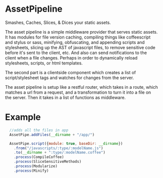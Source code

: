AssetPipeline
=============

  Smashes, Caches, Slices, & Dices your static assets.

  The asset pipeline is a simple middleware provider that serves static assets.
It has modules for file version caching, compiling things like coffeescript and
stylus or sass, minifying, obfuscating, and appending scripts and stylesheets,
slicing up the AST of javascript files, to remove sensitive code before it's
sent to the client, etc.  And also can send notifications to the client when a
file changes. Perhaps in order to dynamically reload stylesheets, scripts, or
html templates.

  The second part is a clientside component which creates a list of script/stylesheet
tags and watches for changes from the server.

  The asset pipeline is setup like a restful router, which takes in a route, which 
matches a url from a request, and a transformation to turn it into a file on the
server.  Then it takes in a list of functions as middleware.

Example
=======

```javascript
  //adds all the files in app
  AssetPipe.addFiles(__dirname + "/app/")

  AssetPipe.script({module: true, baseDir: __dirname})
    .from("/javascripts/:type/:modelName.js")
    .to(__dirname + ":type/:modelName.coffee")
    .process(CompileCoffee)
    .process(SliceSensitiveMethods)
    .process(Modularize)
    .process(Minify)

```
